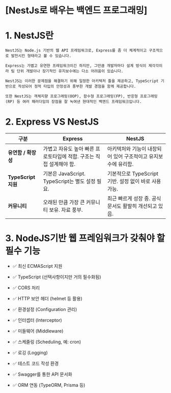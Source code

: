 # [NestJs로 배우는 백엔드 프로그래밍] 

# 1. NestJS란
```
NestJS는 Node.js 기반의 웹 API 프레임워크로, Express를 좀 더 체계적이고 구조적으로 발전시킨 형태라고 볼 수 있습니다.

Express는 가볍고 유연한 프레임워크이긴 하지만, 그만큼 개발자마다 설계 방식이 제각각이라 팀 단위 개발이나 장기적인 유지보수에는 다소 어려움이 있습니다.

NestJS는 이러한 문제점을 해결하기 위해 일정한 아키텍처 틀을 제공하고, TypeScript 기반으로 작성되어 정적 타입의 안정성과 풍부한 개발 경험을 함께 제공합니다.

또한 NestJS는 객체지향 프로그래밍(OOP), 함수형 프로그래밍(FP), 반응형 프로그래밍(RP) 등 여러 패러다임의 장점을 잘 녹여낸 현대적인 백엔드 프레임워크입니다.

```

# 2. Express VS NestJS

| 구분                | Express                                 | NestJS                               |
| ----------------- | --------------------------------------- | ------------------------------------ |
| **유연함 / 확장성**     | 가볍고 자유도 높아 빠른 프로토타입에 적합. 구조는 직접 설계해야 함. | 아키텍처와 기능이 내장되어 있어 구조적이고 유지보수에 유리함.   |
| **TypeScript 지원** | 기본은 JavaScript. TypeScript는 별도 설정 필요.   | 기본적으로 TypeScript 기반. 설정 없이 바로 사용 가능. |
| **커뮤니티**          | 오래된 만큼 가장 큰 커뮤니티 보유. 자료 풍부.             | 최근 빠르게 성장 중. 공식 문서도 활발히 개선되고 있음.     |


# 3. NodeJS기반 웹 프레임워크가 갖춰야 할 필수 기능

- ✅ 최신 ECMAScript 지원

- ✅ TypeScript (선택사항이지만 거의 필수화됨)

- ✅ CORS 처리

- ✅ HTTP 보안 헤더 (helmet 등 활용)

- ✅ 환경설정 (Configuration 관리)

- ✅ 인터셉터 (Interceptor)

- ✅ 미들웨어 (Middleware)

- ✅ 스케줄링 (Scheduling, 예: cron)

- ✅ 로깅 (Logging)

- ✅ 테스트 코드 작성 환경

- ✅ Swagger를 통한 API 문서화

- ✅ ORM 연동 (TypeORM, Prisma 등)